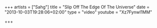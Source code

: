 +++
artists = ["Sahg"]
title = "Slip Off The Edge Of The Universe"
date = "2013-10-03T19:28:06+02:00"
type = "video"
youtube = "Xz7Fynwl1MM"

+++
